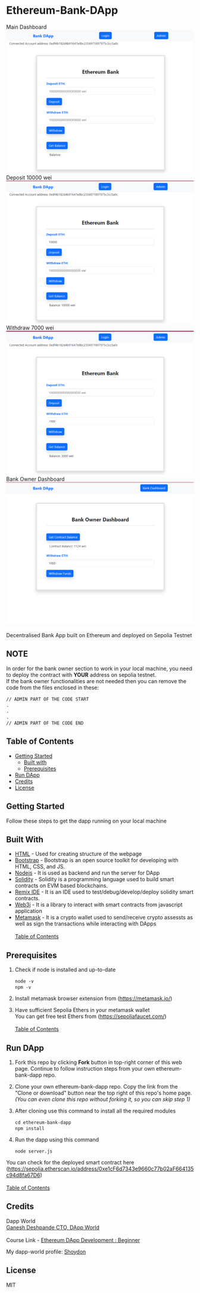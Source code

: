 # Ethereum-Bank-DApp

Main Dashboard
![Screenshot0](img1.png)
Deposit 10000 wei
![Screenshot0](img2.png)
Withdraw 7000 wei
![Screenshot0](img3.png)
Bank Owner Dashboard
![Screenshot0](img4.png)

Decentralised Bank App built on Ethereum and deployed on Sepolia Testnet
## NOTE
In order for the bank owner section to work in your local machine, you need to deploy the contract with **YOUR** address on sepolia testnet.<br>
If the bank owner functionalities are not needed then you can remove the code from the files enclosed in these:
```
// ADMIN PART OF THE CODE START
.
.
.
// ADMIN PART OF THE CODE END
``` 

## Table of Contents
- [Getting Started](#getting-started)
  - [Built with](#built-with)
  - [Prerequisites](#prerequisites)
- [Run DApp](#run-dapp)
- [Credits](#credits)
- [License](#license)

## Getting Started
Follow these steps to get the dapp running on your local machine <br>

## Built With
- [HTML](https://www.w3schools.com/html/html_intro.asp) - Used for creating structure of the webpage
- [Bootstrap](https://getbootstrap.com/) - Bootstrap is an open source toolkit for developing with HTML, CSS, and JS.
- [Nodejs](https://nodejs.org/en) - It is used as backend and run the server for DApp
- [Solidity](https://docs.soliditylang.org/en/v0.8.23/) - Solidity is a programming language used to build smart contracts on EVM based blockchains.
- [Remix IDE](https://remix.ethereum.org/) - It is an IDE used to test/debug/develop/deploy solidity smart contracts.
- [Web3j](https://github.com/web3j/web3j) - It is a library to interact with smart contracts from javascript application
- [Metamask](https://metamask.io/) - It is a crypto wallet used to send/receive crypto assessts as well as sign the transactions while interacting with DApps
<br><br>
[Table of Contents](#table-of-contents)

## Prerequisites
1. Check if node is installed and up-to-date 
    ```
    node -v
    npm -v
    ```

2. Install metamask browser extension from (https://metamask.io/)

3. Have sufficient Sepolia Ethers in your metamask wallet <br>
   You can get free test Ethers from (https://sepoliafaucet.com/)
<br><br>
[Table of Contents](#table-of-contents)

## Run DApp
1. Fork this repo by clicking **Fork** button in top-right corner of this web page. Continue to follow instruction steps from your own ethereum-bank-dapp repo.
   
2. Clone your own ethereum-bank-dapp repo. Copy the link from the "Clone or download" button near the top right of this repo's home page. <br>
*(You can even clone this repo without forking it, so you can skip step 1)*

3. After cloning use this command to install all the required modules
    ```
    cd ethereum-bank-dapp
    npm install
    ```

4. Run the dapp using this command
   ```
   node server.js 
   ```

You can check for the deployed smart contract here (https://sepolia.etherscan.io/address/0xe1cF6d7343e9660c77b02aF664135c94d8fa67D6)
<br><br>
[Table of Contents](#table-of-contents)

## Credits
Dapp World <br>
[Ganesh Deshpande CTO, DApp World](https://www.linkedin.com/in/ganesh-deshpande-3477b9169/) <br><br>
Course Link - [Ethereum DApp Development : Beginner](https://dapp-world.com/course/ethereum-dapp-development-beginner-T2QL)

My dapp-world profile: [Shoydon](https://dapp-world.com/soul/Shoydon)

## License
MIT

